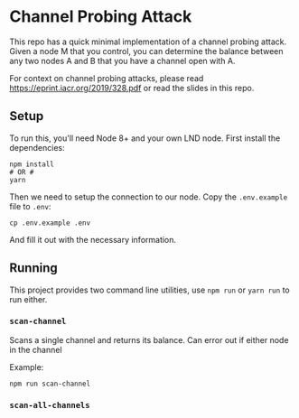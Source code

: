 # Channel Probing Attack

This repo has a quick minimal implementation of a channel probing attack. Given a node M that you control, you can determine the balance between any two nodes A and B that you have a channel open with A.

For context on channel probing attacks, please read https://eprint.iacr.org/2019/328.pdf or read the slides in this repo.

## Setup

To run this, you'll need Node 8+ and your own LND node. First install the dependencies:

```
npm install
# OR #
yarn
```

Then we need to setup the connection to our node. Copy the `.env.example` file to `.env`:

```
cp .env.example .env
```

And fill it out with the necessary information.

## Running

This project provides two command line utilities, use `npm run` or `yarn run` to run either.

### `scan-channel`

Scans a single channel and returns its balance. Can error out if either node in the channel 

Example:

```
npm run scan-channel
```

### `scan-all-channels`

